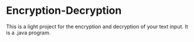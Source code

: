 # Encryption-Decryption
This is a light project for the encryption and decryption of your text input.
It is a .java program.
